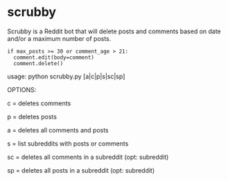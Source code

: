 # scrubby

Scrubby is a Reddit bot that will delete posts and comments  based on date and/or a maximum number of posts. 

    if max_posts >= 30 or comment_age > 21:
      comment.edit(body=comment)
      comment.delete()  

usage: python scrubby.py [a|c|p|s|sc|sp]
    
OPTIONS:

c  = deletes comments

p  = deletes posts

a  = deletes all comments and posts

s  = list subreddits with posts or comments

sc = deletes all comments in a subreddit (opt: subreddit)

sp = deletes all posts in a subreddit    (opt: subreddit)
 
